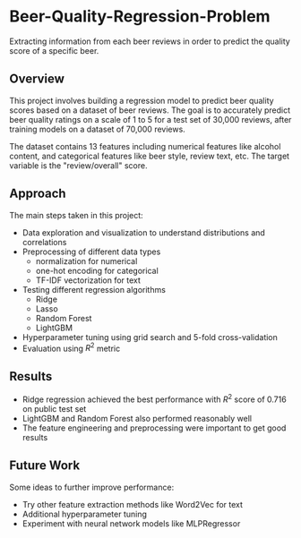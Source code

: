 # Beer-Quality-Regression-Problem
Extracting information from each beer reviews in order to predict the quality score of a specific beer.

## Overview

This project involves building a regression model to predict beer quality scores based on a dataset of beer reviews. The goal is to accurately predict beer quality ratings on a scale of 1 to 5 for a test set of 30,000 reviews, after training models on a dataset of 70,000 reviews.

The dataset contains 13 features including numerical features like alcohol content, and categorical features like beer style, review text, etc. The target variable is the "review/overall" score.

## Approach

The main steps taken in this project:

- Data exploration and visualization to understand distributions and correlations
- Preprocessing of different data types
  - normalization for numerical
  - one-hot encoding for categorical
  - TF-IDF vectorization for text
- Testing different regression algorithms
  - Ridge
  - Lasso
  - Random Forest
  - LightGBM
- Hyperparameter tuning using grid search and 5-fold cross-validation
- Evaluation using $R^2$ metric

## Results

- Ridge regression achieved the best performance with $R^2$ score of 0.716 on public test set
- LightGBM and Random Forest also performed reasonably well
- The feature engineering and preprocessing were important to get good results

## Future Work

Some ideas to further improve performance:

- Try other feature extraction methods like Word2Vec for text
- Additional hyperparameter tuning
- Experiment with neural network models like MLPRegressor


